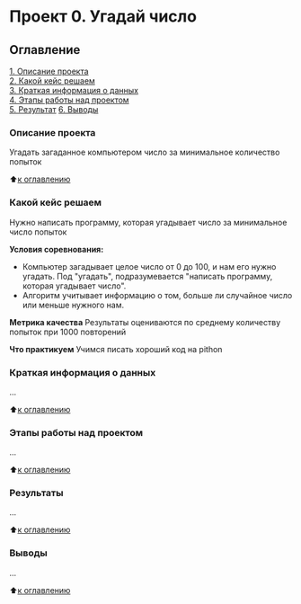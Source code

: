 # Проект 0. Угадай число

## Оглавление
[1. Описание проекта](https://github.com/AnastasiyaKisslaya/sf_dst_1010/tree/main/project_0)   
[2. Какой кейс решаем]()  
[3. Краткая информация о данных]()  
[4. Этапы работы над проектом]()   
[5. Результат]()
[6. Выводы]()

### Описание проекта
Угадать загаданное компьютером число за минимальное количество попыток

:arrow_up:[к оглавлению]()

### Какой кейс решаем
Нужно написать программу, которая угадывает число за минимальное число попыток

**Условия соревнования:**
- Компьютер загадывает целое число от 0 до 100, и нам его нужно угадать. Под "угадать", подразумевается "написать программу, которая угадывает число".
- Алгоритм учитывает информацию о том, больше ли случайное число или меньше нужного нам.

**Метрика качества**
Результаты оцениваются по среднему количеству попыток при 1000 повторений

**Что практикуем**
Учимся писать хороший код на pithon

### Краткая информация о данных
...

:arrow_up:[к оглавлению]()

### Этапы работы над проектом
...

:arrow_up:[к оглавлению]()

### Результаты
...

:arrow_up:[к оглавлению]()

### Выводы
...

:arrow_up:[к оглавлению]()